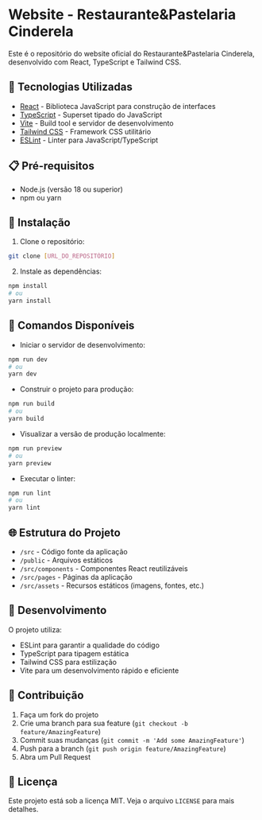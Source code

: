 # Website - Restaurante&Pastelaria Cinderela

Este é o repositório do website oficial do Restaurante&Pastelaria Cinderela, desenvolvido com React, TypeScript e Tailwind CSS.

## 🚀 Tecnologias Utilizadas

- [React](https://reactjs.org/) - Biblioteca JavaScript para construção de interfaces
- [TypeScript](https://www.typescriptlang.org/) - Superset tipado do JavaScript
- [Vite](https://vitejs.dev/) - Build tool e servidor de desenvolvimento
- [Tailwind CSS](https://tailwindcss.com/) - Framework CSS utilitário
- [ESLint](https://eslint.org/) - Linter para JavaScript/TypeScript

## 📋 Pré-requisitos

- Node.js (versão 18 ou superior)
- npm ou yarn

## 🔧 Instalação

1. Clone o repositório:
```bash
git clone [URL_DO_REPOSITÓRIO]
```

2. Instale as dependências:
```bash
npm install
# ou
yarn install
```

## 🚀 Comandos Disponíveis

- Iniciar o servidor de desenvolvimento:
```bash
npm run dev
# ou
yarn dev
```

- Construir o projeto para produção:
```bash
npm run build
# ou
yarn build
```

- Visualizar a versão de produção localmente:
```bash
npm run preview
# ou
yarn preview
```

- Executar o linter:
```bash
npm run lint
# ou
yarn lint
```

## 🌐 Estrutura do Projeto

- `/src` - Código fonte da aplicação
- `/public` - Arquivos estáticos
- `/src/components` - Componentes React reutilizáveis
- `/src/pages` - Páginas da aplicação
- `/src/assets` - Recursos estáticos (imagens, fontes, etc.)

## 📝 Desenvolvimento

O projeto utiliza:
- ESLint para garantir a qualidade do código
- TypeScript para tipagem estática
- Tailwind CSS para estilização
- Vite para um desenvolvimento rápido e eficiente

## 🤝 Contribuição

1. Faça um fork do projeto
2. Crie uma branch para sua feature (`git checkout -b feature/AmazingFeature`)
3. Commit suas mudanças (`git commit -m 'Add some AmazingFeature'`)
4. Push para a branch (`git push origin feature/AmazingFeature`)
5. Abra um Pull Request

## 📄 Licença

Este projeto está sob a licença MIT. Veja o arquivo `LICENSE` para mais detalhes. 